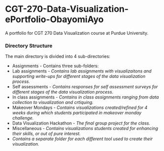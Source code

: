 # CGT-270-Data-Visualization-ePortfolio-ObayomiAyo
A portfolio for CGT 270 Data Visualization course at Purdue University.
### Directory Structure
The main directory is divided into 4 sub-directories:
* Assignments - Contains three sub-folders:
* Lab assignments - _Contains lab assignments with visualizaitons and supporting write-ups for different stages of the data visualization process._
* Self assessments - _Contains responses for self assessment surveys for different stages of the data visualization process._
* In class assignments - _Contains in class assignments ranging from data collection to visualization and crtiquing._
* Makeover Mondays - _Contains visualizations created/refined for 4 weeks during which students participated in makeover monday challenge._
* Data Visualization Hackathon - _The final group project for the class._
* Miscellaneous - _Contains visualizations students created for enhancing their skills, or out of pure interest._
* _Contains a separate folder for each different tool used to create their visualization._
